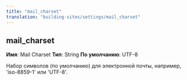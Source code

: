 ```yaml
---
title: "mail_charset"
translation: "building-sites/settings/mail_charset"
---
```


## mail\_charset

**Имя**: Mail Charset
**Тип**: String
**По умолчанию**: UTF-8

Набор символов (по умолчанию) для электронной почты, например, 'iso-8859-1' или 'UTF-8'.
